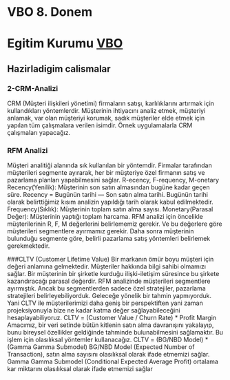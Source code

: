 # VBO 8. Donem 
# Egitim Kurumu [VBO](https://www.veribilimiokulu.com/) 
## Hazirladigim calismalar
### 2-CRM-Analizi

CRM (Müşteri ilişkileri yönetimi) firmaların satışı, karlılıklarını artırmak için kullandıkları yöntemlerdir. Müşterinin ihtiyacını analiz etmek, müşteriyi anlamak, var olan müşteriyi korumak, sadık müşteriler elde etmek için yapılan tüm çalışmalara verilen isimdir.
Örnek uygulamalarla CRM çalışmaları yapacağız.
### RFM Analizi
Müşteri analitiği alanında sık kullanılan bir yöntemdir. Firmalar tarafından müşterileri segmente ayırarak, her bir müşteriye özel firmanın satış ve pazarlama planları yapabilmesini sağlar. R-ecency, F-requency, M-onetary
Recency(Yenilik): Müşterinin son satın almasından bugüne kadar geçen süre.
Recency = Bugünün tarihi — Son satın alma tarihi.
Bugünün tarihi olarak belirttiğimiz kısım analizin yapıldığı tarih olarak kabul edilmektedir.
Frequency(Sıklık): Müşterinin toplam satın alma sayısı.
Monetary(Parasal Değer): Müşterinin yaptığı toplam harcama.
RFM analizi için öncelikle müşterilerinin R, F, M değerlerini belirlememiz gerekir. Ve bu değerlere göre müşterileri segmentlere ayırmamız gerekir. Daha sonra müşterinin bulunduğu segmente göre, belirli pazarlama satış yöntemleri belirlemek gerekmektedir.

###CLTV (Customer Lifetime Value)
Bir markanın ömür boyu müşteri için değeri anlamına gelmektedir. Müşteriler hakkında bilgi sahibi olmamızı sağlar. Bir müşterinin bir şirketle kurduğu ilişki-iletişim süresince bu şirkete kazandıracağı parasal değerdir. RFM analizinde müşterileri segmentlere ayırmıştık. Ancak bu segmentlerden sadece özel stratejiler, pazarlama stratejileri belirleyebiliyorduk. Geleceğe yönelik bir tahmin yapmıyorduk. Yani CLTV ile müşterilerimizi daha geniş bir perspektiften yani zaman projeksiyonuyla bize ne kadar katma değer sağlayabileceğini hesaplayabiliyoruz.
CLTV = (Customer Value / Churn Rate) * Profit Margin
Amacımız, bir veri setinde bütün kitlenin satın alma davranışını yakalayıp, bunu bireysel özellikler geldiğinde tahminde bulunabilmesini sağlamaktır.
Bu işlem için olasılıksal yöntemler kullanacağız.
CLTV = (BG/NBD Model) * (Gamma Gamma Submodel)
BG/NBD Model (Expected Number of Transaction), satın alma sayısını olasılıksal olarak ifade etmemizi sağlar.
Gamma Gamma Submodel (Conditional Expected Average Profit) ortalama kar miktarını olasılıksal olarak ifade etmemizi sağlar
